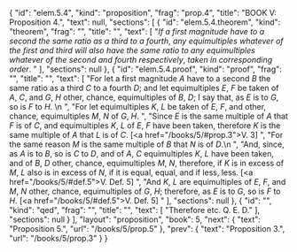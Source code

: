 {
  "id": "elem.5.4",
  "kind": "proposition",
  "frag": "prop.4",
  "title": "BOOK V: Proposition 4.",
  "text": null,
  "sections": [
    {
      "id": "elem.5.4.theorem",
      "kind": "theorem",
      "frag": "",
      "title": "",
      "text": [
        "<var>If a first magnitude have to a second the same ratio as a third to a fourth</var>, <var>any equimultiples whatever of the first and third will also have the same ratio to any equimultiples whatever of the second and fourth respectively</var>, <var>taken in corresponding order</var>. "
      ],
      "sections": null
    },
    {
      "id": "elem.5.4.proof",
      "kind": "proof",
      "frag": "",
      "title": "",
      "text": [
        "For let a first magnitude <var>A</var> have to a second <var>B</var> the same ratio as a third <var>C</var> to a fourth <var>D</var>; and let equimultiples <var>E</var>, <var>F</var> be taken of <var>A</var>, <var>C</var>, and <var>G</var>, <var>H</var> other, chance, equimultiples of <var>B</var>, <var>D</var>; I say that, as <var>E</var> is to <var>G</var>, so is <var>F</var> to <var>H</var>. \n      ",
        "For let equimultiples <var>K</var>, <var>L</var> be taken of <var>E</var>, <var>F</var>, and other, chance, equimultiples <var>M</var>, <var>N</var> of <var>G</var>, <var>H</var>. ",
        "Since <var>E</var> is the same multiple of <var>A</var> that <var>F</var> is of <var>C</var>, and equimultiples <var>K</var>, <var>L</var> of <var>E</var>, <var>F</var> have been taken, therefore <var>K</var> is the same multiple of <var>A</var> that <var>L</var> is of <var>C</var>. [<a href=\"/books/5/#prop.3\">V. 3</a>] ",
        "For the same reason <var>M</var> is the same multiple of <var>B</var> that <var>N</var> is of <var>D</var>.\n       ",
        "And, since, as <var>A</var> is to <var>B</var>, so is <var>C</var> to <var>D</var>, and of <var>A</var>, <var>C</var> equimultiples <var>K</var>, <var>L</var> have been taken, and of <var>B</var>, <var>D</var> other, chance, equimultiples <var>M</var>, <var>N</var>, therefore, if <var>K</var> is in excess of <var>M</var>, <var>L</var> also is in excess of <var>N</var>, if it is equal, equal, and if less, less. [<a href=\"/books/5/#def.5\">V. Def. 5</a>] ",
        "And <var>K</var>, <var>L</var> are equimultiples of <var>E</var>, <var>F</var>, and <var>M</var>, <var>N</var> other, chance, equimultiples of <var>G</var>, <var>H</var>; therefore, as <var>E</var> is to <var>G</var>, so is <var>F</var> to <var>H</var>. [<a href=\"/books/5/#def.5\">V. Def. 5</a>] "
      ],
      "sections": null
    },
    {
      "id": "",
      "kind": "qed",
      "frag": "",
      "title": "",
      "text": [
        "Therefore etc. Q. E. D."
      ],
      "sections": null
    }
  ],
  "layout": "proposition",
  "book": 5,
  "next": {
    "text": "Proposition 5.",
    "url": "/books/5/prop.5"
  },
  "prev": {
    "text": "Proposition 3.",
    "url": "/books/5/prop.3"
  }
}
